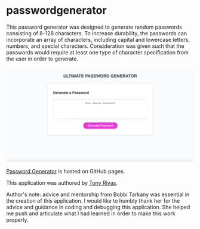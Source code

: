 # passwordgenerator

This password generator was designed to generate random passwords consisting of 8-128 characters. To increase durability, the passwords can incorporate an array of characters, including capital and lowercase letters, numbers, and special characters. Consideration was given such that the passwords would require at least one type of character specification from the user in order to generate.

![Ultimate Password Generator](./assets/passwordgenerator_ss.png)

[Password Generator](https://github.com/cynesthete/passwordgenerator) is hosted on GitHub pages.

This application was authored by [Tony Rivas](https://cynesthete.github.io).

Author's note: advice and mentorship from Bobbi Tarkany was essential in the creation of this application. I would like to humbly thank her for the advice and guidance in coding and debugging this application. She helped me push and articulate what I had learned in order to make this work properly.